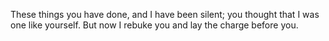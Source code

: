 These things you have done, and I have been silent; you thought that I was one like yourself. But now I rebuke you and lay the charge before you.
